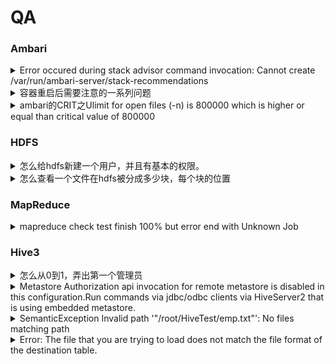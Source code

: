 # QA

### Ambari

<details>

<summary>Error occured during stack advisor command invocation: Cannot create /var/run/ambari-server/stack-recommendations</summary>

查看`/etc/ambari-server/conf/ambari.properties`文件中的`ambari-server.user`属性，确定您运行ambari-server的用户名。 修改/var/run/ambari-server目录的用户为上一步的用户名，例如：`chown -R ambari /var/run/ambari-server`。

</details>

<details>

<summary>容器重启后需要注意的一系列问题</summary>

首先是/etc/hosts的问题，容器重启后会被重置，建议备份。

然后是想要ambari-server restart前需要重新setup一遍

最后是需要重启所有ambari-agent。

写一个脚本，每天第一次启动执行一下

```sh
#init.sh
yes | cp -i /etc/hosts.bk /etc/hosts
bash /root/Shell/scp_to_all.sh /etc/hosts /etc

ambari-server setup --jdbc-db=mysql --jdbc-driver=/usr/share/java/mysql-connector-java.jar
pssh -h /root/Downloads/host.txt ambari-agent restart
ambari-server restart
```

</details>

<details>

<summary>ambari的CRIT之Ulimit for open files (-n) is 800000 which is higher or equal than critical value of 800000</summary>

#### 临时方案

```bash
ulimit -n 800000
```

#### 永久方案

```bash
sudo vi /etc/security/limits.conf
#写入或修改为
* soft nofile 1000000
* hard nofile 1000000
# 退出后让系统重新加载配置文件
sudo sysctl -p
```

</details>

### HDFS

<details>

<summary>怎么给hdfs新建一个用户，并且有基本的权限。</summary>

```bash
# 在Linux系统上创建user1，并加入到hadoop组
useradd mumu -G hadoop
#把mumu加入hdfs组
usermod -aG hdfs mumu

# 在hdfs的/user目录下创建user1的主目录
su - hdfs -c "hdfs dfs -mkdir /user/mumu"

# 修改user1主目录的所有者和权限
su - hdfs -c "hdfs dfs -chown mumu:hadoop /user/mumu"
su - hdfs -c "hdfs dfs -chmod 755 /user/mumu"

# 刷新namenode的用户和组的映射
hdfs dfsadmin -refreshUserToGroupsMappings

```

</details>

<details>

<summary>怎么查看一个文件在hdfs被分成多少块，每个块的位置</summary>

```
hdfs fsck /path/to/file -files -blocks -locations
```

`hdfs fsck`命令用于检查Hadoop分布式文件系统(HDFS)中特定路径下的文件和目录的健康状态。除了 `-files`，`-blocks`和`-locations`参数外，还有其他一些可用的参数，这些参数的含义如下：

* `-openforwrite`: 仅检查当前正在写入或打开以进行写入操作的块。
* `-list-corruptfileblocks`: 列出所有已损坏的块及其所在文件的详细信息。
* `-move`: 将损坏的块移动到垃圾桶，以便稍后进行进一步分析。
* `-delete`: 删除所有已损坏的块。
* `-files -blocks -locations`: 分别列出文件、块和块的位置信息。

`-files`参数用于列出指定路径下的所有文件及其相关信息，包括文件大小、块大小、副本数等。

`-blocks`参数用于列出指定路径下每个文件的所有块及其相关信息，如块ID、块大小、副本位置等。

`-locations`参数用于列出指定路径下每个块的副本位置信息，包括数据节点的IP地址和端口号。

</details>

### MapReduce

<details>

<summary>mapreduce check test finish 100% but error end with Unknown Job</summary>

If the job fails with unknown job exception frequently , disable the log aggregation for YARN.

The following steps will disable the log aggregation

1\. Login to Ambari

2\. Select YARN -> Configs ->Advanced

3\. Uncheck Enable Log Aggregation.

4\. Restart YARN and all the dependent services.

</details>

### Hive3

<details>

<summary>怎么从0到1，弄出第一个管理员</summary>

如果你使用ambari安装的hive，那么请在ambari web ui中设置hive的config，key和value对应如下：

如果你可以直接修改hive-site.xml就能起作用，那么使用对应格式设置如下key和value：

```
hive.server2.enable.doAs=false
hive.security.authorization.enabled=true
hive.security.authorization.manager=org.apache.hadoop.hive.ql.security.authorization.plugin.sqlstd.SQLStdHiveAuthorizerFactory
hive.security.authenticator.manager=org.apache.hadoop.hive.ql.security.SessionStateUserAuthenticator
hive.users.in.admin.role=<admin user>
```

```xml
  <property>
    <name>hive.server2.enable.doAs</name>
    <value>false</value>
  </property>
  <property>
    <name>hive.security.authorization.enabled</name>
    <value>true</value>
  </property>
  <property>
    <name>hive.security.authorization.manager</name>
    <value>org.apache.hadoop.hive.ql.security.authorization.plugin.sqlstd.SQLStdHiveAuthorizerFactory</value>
  </property>
  <property>
    <name>hive.security.authenticator.manager</name>
    <value>org.apache.hadoop.hive.ql.security.SessionStateUserAuthenticator</value>
  </property>
  <property>
    <name>hive.users.in.admin.role</name>
    <value>hive</value>
  </property>
```

\<admin user>用英文逗号,分割

然后beeline使用admin user登录，在命令行中输入以下即可将当前用户设置为管理员

```sql
set role ADMIN;
```

查看当前用户角色

```sql
show current role;
```

**参考资料**

[https://community.cloudera.com/t5/Support-Questions/hive-with-SQL-Standard-based-Authorization/td-p/111505](https://community.cloudera.com/t5/Support-Questions/hive-with-SQL-Standard-based-Authorization/td-p/111505)

[https://stackoverflow.com/questions/30080203/grant-permission-in-hive](https://stackoverflow.com/questions/30080203/grant-permission-in-hive)

</details>

<details>

<summary>Metastore Authorization api invocation for remote metastore is disabled in this configuration.Run commands via jdbc/odbc clients via HiveServer2 that is using embedded metastore.</summary>

正在使用embedded metastore，而不是独立的metastore，这将无法使用授权命令。

`hive.security.metastore.authorization.manager`参数中，值`org.apache.hadoop.hive.ql.security.authorization.StorageBasedAuthorizationProvider`授权管理器提供了基于Hive存储层的授权机制，可以通过Hive CLI或HiveServer2接口进行授权操作。而`org.apache.hadoop.hive.ql.security.authorization.MetaStoreAuthzAPIAuthorizerEmbedOnly`授权管理器则提供了基于SQL语句的授权机制，并且只能通过Metastore API进行授权操作，无法通过Hive CLI或HiveServer2接口进行授权操作。

beeline属于Hive CLI或HiveServer2接口。

移除`org.apache.hadoop.hive.ql.security.authorization.MetaStoreAuthzAPIAuthorizerEmbedOnly`然后重启服务即可

</details>

<details>

<summary>SemanticException Invalid path '"/root/HiveTest/emp.txt"': No files matching path </summary>

文件存在，被说不存在，一般是因为beeline里的用户对这个文件没有权限。

</details>

<details>

<summary>Error: The file that you are trying to load does not match the file format of the destination table. </summary>

在Hive命令行中，用于指定不同的表存储格式的关键词如下

* 文本格式：TEXTFILE
* 序列化文件格式：SEQUENCEFILE
* RC文件格式：RCFILE
* ORC文件格式：ORC
* AVRO文件格式：AVRO
* Parquet文件格式：PARQUET

这些存储格式在Hive中主要有以下区别：

1. 存储方式：不同的存储格式采用不同的存储方式，如文本格式以纯文本形式存储，序列化文件格式以二进制序列化形式存储，ORC文件格式以行列混合存储形式存储等。
2. 存储效率：不同的存储格式对存储效率有不同的影响，如序列化文件格式和ORC文件格式采用列式存储，可以大幅减少IO操作的次数，提高存储效率；而文本格式则不支持列式存储，效率相对较低。
3. 压缩支持：不同的存储格式对压缩有不同的支持，如ORC文件格式和RC文件格式支持多种压缩算法，可以在减少存储空间的同时提高IO效率；而文本格式则不支持压缩。
4. 兼容性：不同的存储格式对兼容性有不同的要求，如Avro文件格式支持多种语言的序列化和反序列化，并支持架构演化，适用于多语言环境下的数据交换；而其他存储格式则可能不支持跨语言的数据交换。
5. 处理方式：不同的存储格式在查询和处理时可能有不同的方式，如列式存储的数据在执行聚合查询时效率更高，因为只需要扫描需要的列；而行式存储的数据则在执行全表扫描时效率更高，因为只需要扫描一行的数据。

Error: The file that you are trying to load does not match the file format of the destination table. 遇到这个error的原因是table的存储格式不适用，可能是因为没指定存储格式，所以hive用了默认的，或者指定的不合适。

</details>
